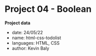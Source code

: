# Project 04 - Boolean

**Project data**

* date: 24/05/22
* name: html-css-todolist
* languages: HTML, CSS
* author: Kevin Baly